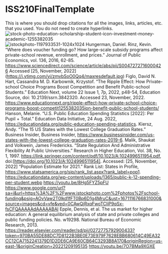 # ISS210FinalTemplate
This is where you should drop citations for all the images, links, articles, etc. that you used. You do not need to create hyperlinks.
![stock-photo-education-scholarship-student-icon-investment-money-academic-1255382035](https://user-images.githubusercontent.com/119093066/206279137-e7091787-5dae-4b4b-9016-7942974b9749.jpg)
![istockphoto-1197933531-1024x1024](https://user-images.githubusercontent.com/119093066/206560884-2bf7de61-b3c9-4cfd-a8c7-7076cc275281.jpg)
Hungerman, Daniel. Rinz, Kevin. “Where does voucher funding go? How large-scale subsidy programs affect private-school revenue, enrollment, and prices.” Journal of Public Economics, vol. 136, 2016, 62-85. https://www.sciencedirect.com/science/article/abs/pii/S0047272716000426 Accessed [25, November, 2022]
(https://i.ytimg.com/vi/zmvbSoO0Qq4/maxresdefault.jpg)
Figlo, David N. Hart, Cassandra M. D. Karbownik, Krzystof. “The Ripple Effect: How Private-school Choice Programs Boost Competition and Benefit Public-school Students.” Education Next, volume 22 Issue 1, 7p, 2022, p48-54, Education Source, doi: 10.2139/ssrn.3842320. Accessed 23, November, 2022. 
https://www.educationnext.org/ripple-effect-how-private-school-choice-programs-boost-competit1255382035ion-benefit-public-school-students/
Hanson, Melanie. “U.S. Public Education Spending Statistics [2022]: Per Pupil + Total.” Education Data Initiative, 24 Aug. 2022, https://educationdata.org/public-education-spending-statistics. 
Kiersz, Andy. “The 15 US States with the Lowest College Graduation Rates.” Business Insider, Business Insider, https://www.businessinsider.com/us-states-with-the-lowest-college-graduation-rates-2019-6. 
Malik, Shaukat and Volkwein, James Fredericks. “State Regulation And Administrative Flexibility At Public Universities.” Research in Higher Education, Vol. 38, No. 1, 1997. https://link.springer.com/content/pdf/10.1023/A:1024996511954.pdf, doi:[https://doi.org/10.1023/A:1024996511954]. Accessed: [25, November, 2022]
“Population Estimate for 2021.” Rank List: States in Profile, https://www.statsamerica.org/sip/rank_list.aspx?rank_label=pop1. 
https://educationdata.org/wp-content/uploads/1365/public-k-12-spending-per-student.webp
https://youtu.be/8Hg5FYZ5pFU
https://www.google.com/url?sa=i&url=https%3A%2F%2Fwww.istockphoto.com%2Fphotos%2Fschool-funding&psig=AOvVaw2T0lkd1fFT0Bp6D1g4MruC&ust=1671116766831000&source=images&cd=vfe&ved=0CAwQjRxqFwoTCIiP9qSx-fsCFQAAAAAdAAAAABAI
Epple, Dennis, et al. The us market for higher education: A general equilibrium analysis of state and private colleges and public funding policies. No. w19298. National Bureau of Economic Research, 2013.
https://reader.elsevier.com/reader/sd/pii/0272775792900433?token=970BA55DE88DC7D8122B3BE0E73E979F7628EBB680614C49EA32CC12CA7152241379D1D2DE6CA9E60CB64C3293B8A170&originRegion=us-east-1&originCreation=20221209195135
https://youtu.be/7O7BMa9XGXE
